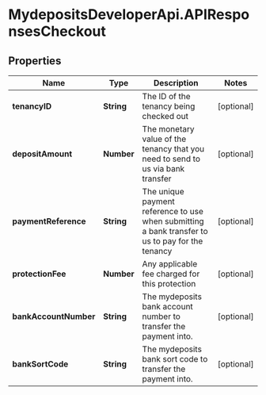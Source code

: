 # MydepositsDeveloperApi.APIResponsesCheckout

## Properties

Name | Type | Description | Notes
------------ | ------------- | ------------- | -------------
**tenancyID** | **String** | The ID of the tenancy being checked out | [optional] 
**depositAmount** | **Number** | The monetary value of the tenancy that you need to send to us via bank transfer | [optional] 
**paymentReference** | **String** | The unique payment reference to use when submitting a bank transfer to us to pay for the tenancy | [optional] 
**protectionFee** | **Number** | Any applicable fee charged for this protection | [optional] 
**bankAccountNumber** | **String** | The mydeposits bank account number to transfer the payment into. | [optional] 
**bankSortCode** | **String** | The mydeposits bank sort code to transfer the payment into. | [optional] 


